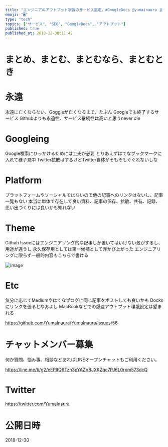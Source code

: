 ```yaml
---
title: "エンジニアのアウトプット学習のサービス選定。#GoogleDocs @yumainaura まとまった単体の資料文書を永久保存、シェアするの"
emoji: "🖥"
type: "tech"
topics: ["サービス", "SEO", "GoogleDocs", "アウトプット"]
published: true
published_at: 2018-12-30t11:42
---
```


# まとめ、まとむ、まとむなら、まとむとき

# 永遠

永遠に亡くならない、Goggleが亡くなるまで、たぶん
Googleでも終了するサービス
Githubよりも永遠性、サービス継続性は高いと思うnever die

# Googleing

Google検索にひっかけるためには工夫が必要
とりあえずはてなブックマークに入れて様子見中
Twitter拡散はするけどTwitter自体がそもそもぐぐれないしな

# Platform

プラットフォームやソーシャルではないので他の記事へのリンクはないし、記事一覧もない
本当に単体で存在して良い資料、記事の保存、拡散、共有、記録、思い出づくりには良いかも知れない

# Theme

Github Issueにはエンジニアリング的な記事しか置いてはいけない気がするし、用途が違うし
永久保存用としては第一候補として浮かび上がった
エンジニアリングに限らず一般的内容もこちらで書ける


![image](https://user-images.githubusercontent.com/13635059/50543881-38571600-0c27-11e9-8afb-5e6530649a7b.png)


# Etc

気分に応じてMediumやはてなブログに同じ記事をポストしても良いかも
Docksにリンクを張るとなおよし
MacBookなどでの爆速アウトプット環境設定は望まれる

https://github.com/YumaInaura/YumaInaura/issues/56










<!-- Update From Qiita API -->

# チャットメンバー募集


何か質問、悩み事、相談などあればLINEオープンチャットもご利用ください。

https://line.me/ti/g2/eEPltQ6Tzh3pYAZV8JXKZqc7PJ6L0rpm573dcQ





# Twitter


https://twitter.com/YumaInaura


<!-- Update From Qiita API -->



# 公開日時

2018-12-30
